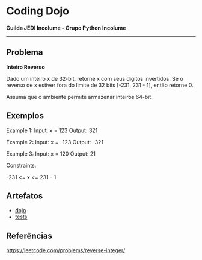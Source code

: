 # Coding Dojo

**Guilda JEDI Incolume - Grupo Python Incolume**

---

## Problema

**Inteiro Reverso**

Dado um inteiro x de 32-bit, retorne x com seus digitos invertidos. Se o reverso de x estiver fora do limite de 32 bits [-231, 231 - 1], então retorne 0.

Assuma que o ambiente permite armazenar inteiros 64-bit.

 ## Exemplos

Example 1:
Input: x = 123
Output: 321

Example 2:
Input: x = -123
Output: -321

Example 3:
Input: x = 120
Output: 21


Constraints:

-231 <= x <= 231 - 1

## Artefatos

- [dojo](dojo20231030.py)
- [tests](test_20231030.py)


## Referências

https://leetcode.com/problems/reverse-integer/
